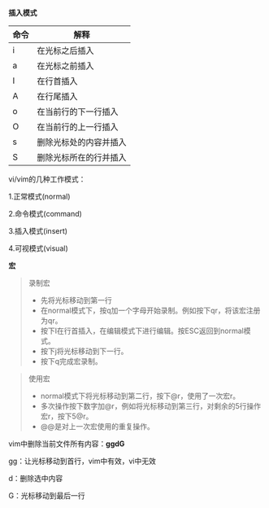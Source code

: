 **插入模式**

| 命令 | 解释                   |
| ---- | ---------------------- |
| i    | 在光标之后插入         |
| a    | 在光标之前插入         |
| I    | 在行首插入             |
| A    | 在行尾插入             |
| o    | 在当前行的下一行插入   |
| O    | 在当前行的上一行插入   |
| s    | 删除光标处的内容并插入 |
| S    | 删除光标所在的行并插入 |



vi/vim的几种工作模式：

1.正常模式(normal)

2.命令模式(command)

3.插入模式(insert)

4.可视模式(visual)



**宏**

> 录制宏
>
> + 先将光标移动到第一行
> + 在normal模式下，按q加一个字母开始录制。例如按下qr，将该宏注册为qr。
> + 按下I在行首插入，在编辑模式下进行编辑。按ESC返回到normal模式。
> + 按下j将光标移动到下一行。
> + 按下q完成宏录制。

> 使用宏
>
> + normal模式下将光标移动到第二行，按下@r，使用了一次宏r。
> + 多次操作按下数字加@r，例如将光标移动到第三行，对剩余的5行操作宏r，按下5@r。
> + @@是对上一次宏使用的重复操作。



vim中删除当前文件所有内容：**ggdG**

gg：让光标移动到首行，vim中有效，vi中无效

d：删除选中内容

G：光标移动到最后一行